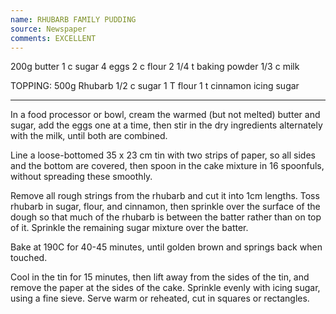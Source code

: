 ```yaml
---
name: RHUBARB FAMILY PUDDING
source: Newspaper
comments: EXCELLENT
---
```


200g butter
1 c sugar
4 eggs 
2 c flour 
2 1/4 t baking powder 
1/3 c milk 

TOPPING:
500g Rhubarb
1/2 c sugar 
1 T flour 
1 t cinnamon 
icing sugar

---

In a food processor or bowl, cream the warmed (but not melted) butter and sugar, add the eggs one at a time, then stir in the dry ingredients alternately with the milk, until both are combined.  

Line a loose-bottomed 35 x 23 cm  tin with two strips of paper, so all sides and the bottom are covered, then spoon in the cake mixture in 16 spoonfuls, without spreading these smoothly.  

Remove all rough strings from the rhubarb and cut it into 1cm lengths.  Toss rhubarb in sugar, flour, and cinnamon, then sprinkle over the surface of the dough so that much of the rhubarb is between the batter rather than on top of it.  Sprinkle the remaining sugar mixture over the batter.  

Bake at 190C for 40-45 minutes, until golden brown and springs back when touched.

Cool in the tin for 15 minutes, then lift away from the sides of the tin, and remove the paper at the sides of the cake.  Sprinkle evenly with icing sugar, using a fine sieve.  Serve warm or reheated, cut in squares or rectangles.

